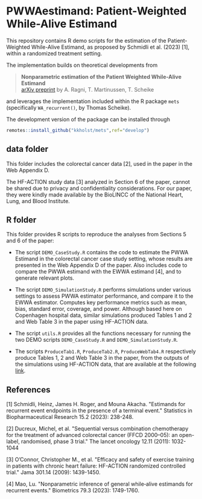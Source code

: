 # PWWAestimand: Patient-Weighted While-Alive Estimand


This repository contains R demo scripts for the estimation 
of the Patient-Weighted While-Alive Estimand, 
as proposed by Schmidli et al. (2023) [1], within a randomized treatment setting. 

The implementation builds on theoretical developments from

> **Nonparametric estimation of the Patient Weighted While-Alive Estimand**  
> [arXiv preprint](https://arxiv.org/abs/2412.03246)
> by A. Ragni, T. Martinussen, T. Scheike  

and leverages the implementation included within the R package `mets` 
(specifically `WA_recurrent()`, by Thomas Scheike).

The development version of the package can be installed through
```R
remotes::install_github("kkholst/mets",ref="develop")
```

## data folder
This folder includes the colorectal cancer data [2], used in the paper
in the Web Appendix D.

The HF-ACTION study data [3] analyzed in Section 6 of the paper, 
cannot be shared due to privacy and confidentiality considerations.
For our paper, they were kindly made available 
by the BioLINCC of the National Heart, Lung, and Blood Institute.


## R folder
This folder provides R scripts to reproduce the analyses from Sections 5 and 6 of the paper:

* The script `DEMO_CaseStudy.R` contains the code to estimate the PWWA Estimand
in the colorectal cancer case study setting, whose results are presented in the Web Appendix D of the paper.
Also includes code to compare the PWWA estimand with the EWWA estimand [4], and to generate relevant plots.

* The script `DEMO_SimulationStudy.R` performs simulations under various settings to assess PWWA estimator performance,
and compare it to the EWWA estimator.
Computes key performance metrics such as mean, bias, standard error, coverage, and power.
Although based here on Copenhagen hospital data, 
similar simulations produced Tables 1 and 2 and Web Table 3 in the paper using HF-ACTION data.

* The script `utils.R` provides all the functions necessary for running the two DEMO scripts `DEMO_CaseStudy.R` and `DEMO_SimulationStudy.R`.

* The scripts `ProduceTab1.R`, `ProduceTab2.R`, `ProduceWebTab4.R` respectively produce Tables 1, 2 and Web Table 3 in the paper,
from the outputs of the simulations using HF-ACTION data, that are available at the following 
[link](https://polimi365-my.sharepoint.com/:f:/g/personal/10500163_polimi_it/Et-1kZPX-chDviMUAh2qxXoBXfh1xRw-OrEyZKcQAGhC8A?e=qRFJ1D).


## References
[1] Schmidli, Heinz, James H. Roger, and Mouna Akacha. "Estimands for recurrent event endpoints in the presence of a terminal event." Statistics in Biopharmaceutical Research 15.2 (2023): 238-248.

[2] Ducreux, Michel, et al. "Sequential versus combination chemotherapy for the treatment of advanced colorectal cancer (FFCD 2000–05): an open-label, randomised, phase 3 trial." The lancet oncology 12.11 (2011): 1032-1044

[3] O’Connor, Christopher M., et al. "Efficacy and safety of exercise training in patients 
with chronic heart failure: HF-ACTION randomized controlled trial." Jama 301.14 (2009): 1439-1450.

[4] Mao, Lu. "Nonparametric inference of general while‐alive estimands for recurrent events." Biometrics 79.3 (2023): 1749-1760.

